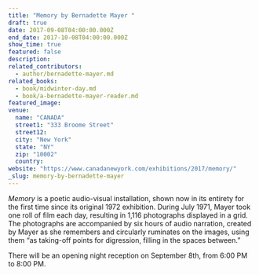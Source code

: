 ```yaml
---
title: "Memory by Bernadette Mayer "
draft: true
date: 2017-09-08T04:00:00.000Z
end_date: 2017-10-08T04:00:00.000Z
show_time: true
featured: false
description:
related_contributors:
  - author/bernadette-mayer.md
related_books:
  - book/midwinter-day.md
  - book/a-bernadette-mayer-reader.md
featured_image: 
venue:
  name: "CANADA"
  street1: "333 Broome Street"
  street12:
  city: "New York"
  state: "NY"
  zip: "10002"
  country:
website: "https://www.canadanewyork.com/exhibitions/2017/memory/"
_slug: memory-by-bernadette-mayer
---
```


_Memory_ is a poetic audio-visual installation, shown now in its entirety for the first time since its original 1972 exhibition. During July 1971, Mayer took one roll of film each day, resulting in 1,116 photographs displayed in a grid. The photographs are accompanied by six hours of audio narration, created by Mayer as she remembers and circularly ruminates on the images, using them “as taking-off points for digression, filling in the spaces between.”

There will be an opening night reception on September 8th, from 6:00 PM to 8:00 PM.

